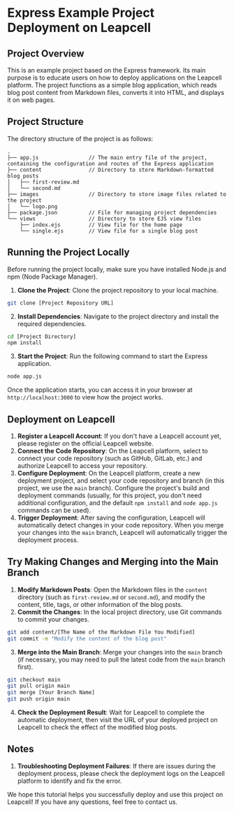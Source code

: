 # Express Example Project Deployment on Leapcell

## Project Overview

This is an example project based on the Express framework. Its main purpose is to educate users on how to deploy applications on the Leapcell platform. The project functions as a simple blog application, which reads blog post content from Markdown files, converts it into HTML, and displays it on web pages.

## Project Structure

The directory structure of the project is as follows:

```
.
├── app.js                // The main entry file of the project, containing the configuration and routes of the Express application
├── content               // Directory to store Markdown-formatted blog posts
│   ├── first-review.md
│   └── second.md
├── images                // Directory to store image files related to the project
│   └── logo.png
├── package.json          // File for managing project dependencies
└── views                 // Directory to store EJS view files
    ├── index.ejs         // View file for the home page
    └── single.ejs        // View file for a single blog post
```

## Running the Project Locally

Before running the project locally, make sure you have installed Node.js and npm (Node Package Manager).

1. **Clone the Project**: Clone the project repository to your local machine.

```bash
git clone [Project Repository URL]
```

2. **Install Dependencies**: Navigate to the project directory and install the required dependencies.

```bash
cd [Project Directory]
npm install
```

3. **Start the Project**: Run the following command to start the Express application.

```bash
node app.js
```

Once the application starts, you can access it in your browser at `http://localhost:3000` to view how the project works.

## Deployment on Leapcell

1. **Register a Leapcell Account**: If you don't have a Leapcell account yet, please register on the official Leapcell website.
2. **Connect the Code Repository**: On the Leapcell platform, select to connect your code repository (such as GitHub, GitLab, etc.) and authorize Leapcell to access your repository.
3. **Configure Deployment**: On the Leapcell platform, create a new deployment project, and select your code repository and branch (in this project, we use the `main` branch). Configure the project's build and deployment commands (usually, for this project, you don't need additional configuration, and the default `npm install` and `node app.js` commands can be used).
4. **Trigger Deployment**: After saving the configuration, Leapcell will automatically detect changes in your code repository. When you merge your changes into the `main` branch, Leapcell will automatically trigger the deployment process.

## Try Making Changes and Merging into the Main Branch

1. **Modify Markdown Posts**: Open the Markdown files in the `content` directory (such as `first-review.md` or `second.md`), and modify the content, title, tags, or other information of the blog posts.
2. **Commit the Changes**: In the local project directory, use Git commands to commit your changes.

```bash
git add content/[The Name of the Markdown File You Modified]
git commit -m "Modify the content of the blog post"
```

3. **Merge into the Main Branch**: Merge your changes into the `main` branch (if necessary, you may need to pull the latest code from the `main` branch first).

```bash
git checkout main
git pull origin main
git merge [Your Branch Name]
git push origin main
```

4. **Check the Deployment Result**: Wait for Leapcell to complete the automatic deployment, then visit the URL of your deployed project on Leapcell to check the effect of the modified blog posts.

## Notes

1. **Troubleshooting Deployment Failures**: If there are issues during the deployment process, please check the deployment logs on the Leapcell platform to identify and fix the error.

We hope this tutorial helps you successfully deploy and use this project on Leapcell! If you have any questions, feel free to contact us.
